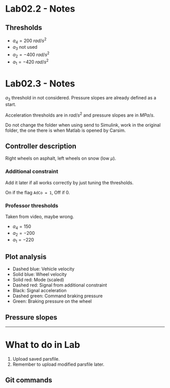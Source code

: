 # Lab02.2 - Notes

## Thresholds

- $a_4 = 200 \; rad/s^2$
- $a_3$ not used
- $a_2 = -400 \; rad/s^2$
- $a_1 = -420 \; rad/s^2$

# Lab02.3 - Notes

$a_3$ threshold in not considered.
Pressure slopes are already defined as a start.

Acceleration thresholds are in $rad/s^2$ and pressure slopes are in $MPa/s$.

Do not change the folder when using send to Simulink, work in the original folder, the one there is when Matlab is opened by Carsim.

## Controller description

Right wheels on asphalt, left wheels on snow (low $\mu$).

### Additional constraint
Add it later if all works correctly by just tuning the thresholds.

On if the flag `AdCo = 1`, Off if 0. 

### Professor thresholds
Taken from video, maybe wrong.

- $a_4 = 150$
- $a_2 = -200$
- $a_1 = -220$

## Plot analysis
- Dashed blue: Vehicle velocity
- Solid blue: Wheel velocity
- Solid red: Mode (scaled)
- Dashed red: Signal from additional constraint
- Black: Signal acceleration
- Dashed green: Command braking pressure
- Green: Braking pressure on the wheel


## Pressure slopes

---

# What to do in Lab
1. Upload saved parsfile.
2. Remember to upload modified parsfile later.
## Git commands


